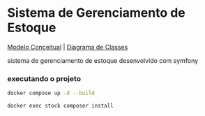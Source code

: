 # Sistema de Gerenciamento de Estoque
[Modelo Conceitual](documentacao/modelo-conceitual.md) | [Diagrama de Classes]()

sistema de gerenciamento de estoque desenvolvido com symfony

### executando o projeto
```bash
docker compose up -d --build
```
```bash
docker exec stock composer install
```
